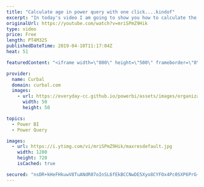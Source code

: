 ```yaml
---
title: "Calculate age in power query with one click....kindof"
excerpt: "In today's video I am going to show you how to calculate the age of a person based on the birth date in one click...well, almost, say about 4. Hopefully one click soon @powerbi? #powerbi #curbal #powerquery  Here you can download all the pbix files: https://curbal.com/donwload-center  SUBSCRIBE to learn"
originalUrl: https://youtube.com/watch?v=mriSPmZ9Hik
type: video
price: Free
length: PT4M32S
publishedDateTime: 2019-04-10T11:17:04Z
heat: 51

featuredContent: "<iframe width=\"800\" height=\"500\" frameborder=\"0\" src=\"https://www.youtube.com/embed/mriSPmZ9Hik\" allow=\"accelerometer; autoplay; encrypted-media; gyroscope; picture-in-picture\" allowfullscreen></iframe>"

provider:
  name: Curbal
  domain: curbal.com
  images:
    - url: https://everyday-cc.github.io/powerbi/assets/images/organizations/curbal.com-50x50.jpg
      width: 50
      height: 50

topics:
  - Power BI
  - Power Query

images:
  - url: https://i.ytimg.com/vi/mriSPmZ9Hik/maxresdefault.jpg
    width: 1280
    height: 720
    isCached: true

secured: "nsDR+kHeFHkuwV8TuANdR07oInSL6fEkBCCNwDE5Xyo8CYFOx4Pc0SXP6PrG+07o8ZWJbRakXjlXk1VD2Yw7llZsqBIG/zFJPSpQncSVGw8WZb1AlUQF59zlnd+ou5tb1u0T7+lhb5fcZLIg5YsNEh+O5KP1JJKi7656WWMOG+ToLNIvmf3akIeEO12WYHymK0NXodiILMfr948IVuscaHxY20yu831gAyiKLKkBnoZgAmJX9wgT8KMo0HedJWqW1wgULwBkj/Jtg2TBY913w/UK05jr3X3bz2O2gukxy86E6oMsYgGtAltrWJaebbHJ69olJxQipbDBGOzgK0WesuNolFcnBuU351MnyU5f1lDSiAB1YpAfOuPsfVqNhiqjKLbeDzzDaTmpRDsnZNAk5AddyvG/pL4CU9JL+e8w4pQ=;73mAVhgZY/qeDzl2TMZTXA=="
---
```


